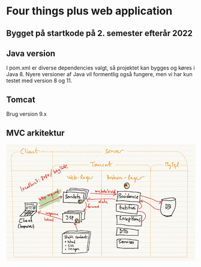 # Four things plus web application

## Bygget på startkode på 2. semester efterår 2022

## Java version
I pom.xml er diverse dependencies valgt, så projektet kan bygges og køres i Java 8. Nyere versioner af 
Java vil formentlig også fungere, men vi har kun testet med version 8 og 11.

## Tomcat
Brug version 9.x

## MVC arkitektur

![](documentation/mvc.jpg)